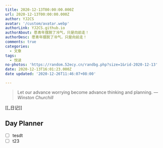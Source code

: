 ```yaml
---
title: 2020-12-13T00:00:00.000Z
url: 2020-12-13T00:00:00.000Z
author: YJ2CS
avatar: '/custom/avatar.webp'
authorLink: YJ2CS.github.io
authorAbout: 愿青年摆脱了冷气，只是向前走！
authorDesc: 愿青年摆脱了冷气，只是向前走！
comments: true
categories:
  - 文章
tags:
  - 悦读
no-photos: 'https://random.52ecy.cn/randbg.php?size=1&rid-2020-12-13'
date: 2020-12-13T16:01:23.000Z
date updated: '2020-12-26T11:46:07+08:00'

---
```


> Let our advance worrying become advance thinking and planning.
> — <cite>Winston Churchill</cite>

[[_日记]]

## Day Planner

-   [ ] tesdt
-   [ ] t23
